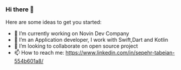 ### Hi there 👋



Here are some ideas to get you started:

- 🔭 I’m currently working on Novin Dev Company
- 🌱 I’m  an Application developer, I work with Swift,Dart and Kotlin
- 👯 I’m looking to collaborate on open source project
- 📫 How to reach me: https://www.linkedin.com/in/sepehr-tabeian-554b601a8/

